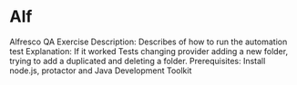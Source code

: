 # Alf
Alfresco QA Exercise
Description: Describes of how to run the automation test
Explanation: If it worked Tests changing provider adding a new folder, trying to add a duplicated and deleting a folder. 
Prerequisites: Install node.js, protactor and Java Development Toolkit

